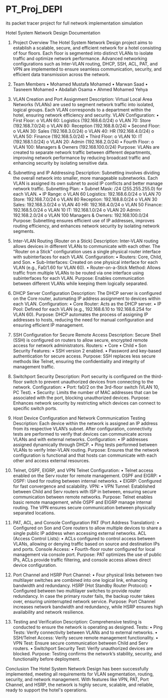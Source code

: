 # PT_Proj_DEPI
its packet tracer project for full network implementation simulation 

Hotel System Network Design Documentation 
 
1. Project Overview 
The Hotel System Network Design project aims to establish a scalable, secure, and efficient network for a hotel consisting of four floors. Each floor is segmented into distinct VLANs to isolate traffic and optimize network performance. Advanced networking configurations such as Inter-VLAN routing, DHCP, SSH, ACL, PAT, and VPN are implemented to ensure seamless communication, security, and efficient data transmission across the network. 
 

 
2. Team Members 
•	Mohamed Mustafa Mohamed 
•	Marwan Saad 
•	Tasneem Mohamed 
•	Abdallah Osama 
•	Ahmed Mohamed Yehya 
 

 
3. VLAN Creation and Port Assignment 
Description: Virtual Local Area Networks (VLANs) are used to segment network traffic into isolated, logical groups. Each VLAN corresponds to a department within the hotel, ensuring network efficiency and security. 
VLAN Configuration: 
•	First Floor: 
o	VLAN 60: Logistics (192.168.6.0/24) 
o	VLAN 70: Store (192.168.7.0/24) 
o	VLAN 80: Reception (192.168.8.0/24) 
•	Second Floor: 
o	VLAN 30: Sales (192.168.3.0/24) 
o	VLAN 40: HR (192.168.4.0/24) 
o	VLAN 50: Finance (192.168.5.0/24) 
•	Third Floor: 
o	VLAN 10: IT (192.168.1.0/24) 
o	VLAN 20: Admin (192.168.2.0/24) 
•	Fourth Floor: 
o	VLAN 100: Managers & Owners (192.168.100.0/24) 
Purpose: VLANs are created to separate network traffic between different departments, improving network performance by reducing broadcast traffic and enhancing security by isolating sensitive data. 
 

 
4. Subnetting and IP Addressing 
Description: Subnetting involves dividing the overall network into smaller, more manageable subnetworks. Each VLAN is assigned its own subnet to avoid IP conflicts and better manage network traffic. 
Subnetting Plan: 
•	Subnet Mask: /24 (255.255.255.0) for each VLAN. 
•	IP Range: 
o	VLAN 60 Logistics: 192.168.6.0/24 
o	VLAN 70 Store: 192.168.7.0/24 
o	VLAN 80 Reception: 192.168.8.0/24 
o	VLAN 30 Sales: 192.168.3.0/24 
o	VLAN 40 HR: 192.168.4.0/24 
o	VLAN 50 Finance: 192.168.5.0/24 
o	VLAN 10 IT: 192.168.1.0/24 
o	VLAN 20 Admin: 192.168.2.0/24 
o	VLAN 100 Managers & Owners: 192.168.100.0/24 
Purpose: Subnetting ensures efficient use of IP addresses, improves routing efficiency, and enhances network security by isolating network segments. 
 

 
5. Inter-VLAN Routing (Router on a Stick) 
Description: Inter-VLAN routing allows devices in different VLANs to communicate with each other. The "Router on a Stick" configuration uses a single physical router interface with subinterfaces for each VLAN. 
Configuration: 
•	Routers: Core, Child, and Son. 
•	Sub-Interfaces: Created on one physical interface for each VLAN (e.g., Fa0/1.60 for VLAN 60). 
•	Router-on-a-Stick Method: Allows traffic from multiple VLANs to be routed via one interface using subinterfaces for each VLAN. 
Purpose: Enables communication between different VLANs while keeping them logically separated. 
 

 
6. DHCP Server Configuration 
Description: The DHCP server is configured on the Core router, automating IP address assignment to devices within each VLAN. 
Configuration: 
•	Core Router: Acts as the DHCP server. 
•	IP Pool: Defined for each VLAN (e.g., 192.168.6.10 to 192.168.6.254 for VLAN 60). 
Purpose: DHCP automates the process of assigning IP addresses to hosts, reducing the need for manual configuration and ensuring efficient IP management. 
 

 
7. SSH Configuration for Secure Remote Access 
Description: Secure Shell (SSH) is configured on routers to allow secure, encrypted remote access for network administrators. 
Routers: 
•	Core 
•	Child 
•	Son 
Security Features: 
•	SSH version 2 enabled. 
•	Password and key-based authentication for secure access. 
Purpose: SSH replaces less secure methods like Telnet, ensuring the confidentiality and integrity of management traffic. 
 

 
8. Switchport Security 
Description: Port security is configured on the third-floor switch to prevent unauthorized devices from connecting to the network. 
Configuration: 
•	Port: fa0/2 on the 3rd-floor switch (VLAN 10, PC Test). 
•	Security: Limits the number of MAC addresses that can be associated with the port, blocking unauthorized devices. 
Purpose: Enhances network security by restricting which devices can connect to specific switch ports. 
 

 
9. Host Device Configuration and Network Communication Testing 
Description: Each device within the network is assigned an IP address from its respective VLAN’s subnet. After configuration, connectivity tests are performed to verify that devices can communicate across VLANs and with external networks. 
Configuration: 
•	IP addresses assigned dynamically through DHCP. 
•	Ping tests performed between VLANs to verify Inter-VLAN routing. 
Purpose: Ensures that the network configuration is functional and that hosts can communicate with each other and access external resources. 
 

 
10. Telnet, OSPF, EIGRP, and VPN 
Telnet Configuration: 
•	Telnet access enabled on the Serv router for remote management. 
OSPF and EIGRP: 
•	OSPF: Used for routing between internal networks. 
•	EIGRP: Configured for fast convergence and scalability. 
VPN: 
•	VPN Tunnel: Established between Child and Serv routers with ISP in between, ensuring secure communication between remote networks. 
Purpose: Telnet enables basic remote management, while OSPF and EIGRP manage internal routing. The VPN ensures secure communication between physically separated locations. 
 

 
11. PAT, ACL, and Console Configuration 
PAT (Port Address Translation): 
•	Configured on Son and Core routers to allow multiple devices to share a single public IP address when accessing external networks. 
ACL (Access Control Lists): 
•	ACLs configured to control access between VLANs, allowing or denying traffic based on source and destination IPs and ports. 
Console Access: 
•	Fourth-floor router configured for local management via console port. 
Purpose: PAT optimizes the use of public IPs, ACLs provide traffic filtering, and console access allows direct device configuration. 
 

 
12. Port Channel and HSRP 
Port Channel: 
•	Four physical links between two multilayer switches are combined into one logical link, enhancing bandwidth and redundancy. 
HSRP (Hot Standby Router Protocol): 
•	Configured between two multilayer switches to provide router redundancy. In case the primary router fails, the backup router takes over, ensuring uninterrupted network service. 
Purpose: Port Channel increases network bandwidth and redundancy, while HSRP ensures high availability and network resilience. 
 

 
13. Testing and Verification 
Description: Comprehensive testing is conducted to ensure the network is operating as designed. 
Tests: 
•	Ping Tests: Verify connectivity between VLANs and to external networks. 
•	SSH/Telnet Access: Verify secure remote management functionality. 
•	VPN Test: Ensure secure communication between Child and Serv routers. 
•	Switchport Security Test: Verify unauthorized devices are blocked. 
Purpose: Testing confirms the network’s stability, security, and functionality before deployment. 
 

 
Conclusion 
The Hotel System Network Design has been successfully implemented, meeting all requirements for VLAN segmentation, routing, security, and network management. With features like VPN, PAT, Port Channel, and HSRP, the network is highly secure, scalable, and reliable, ready to support the hotel's operations. 
 

 

